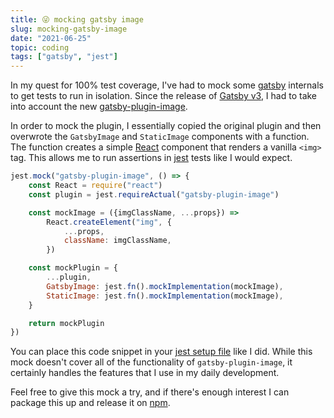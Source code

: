 ```yaml
---
title: 😜 mocking gatsby image
slug: mocking-gatsby-image
date: "2021-06-25"
topic: coding
tags: ["gatsby", "jest"]
---
```


In my quest for 100% test coverage, I've had to mock some [gatsby][gatsby] internals to get tests to run in isolation. Since the release of [Gatsby v3][v3], I had to take into account the new [gatsby-plugin-image][gatsby-plugin-image].

In order to mock the plugin, I essentially copied the original plugin and then overwrote the `GatsbyImage` and `StaticImage` components with a function. The function creates a simple [React][react] component that renders a vanilla `<img>` tag. This allows me to run assertions in [jest][jest] tests like I would expect.

```javascript
jest.mock("gatsby-plugin-image", () => {
    const React = require("react")
    const plugin = jest.requireActual("gatsby-plugin-image")

    const mockImage = ({imgClassName, ...props}) =>
        React.createElement("img", {
            ...props,
            className: imgClassName,
        })

    const mockPlugin = {
        ...plugin,
        GatsbyImage: jest.fn().mockImplementation(mockImage),
        StaticImage: jest.fn().mockImplementation(mockImage),
    }

    return mockPlugin
})
```

You can place this code snippet in your [jest setup file][setup] like I did. While this mock doesn't cover all of the functionality of `gatsby-plugin-image`, it certainly handles the features that I use in my daily development.

Feel free to give this mock a try, and if there's enough interest I can package this up and release it on [npm][npm].

[gatsby]: https://gatsbyjs.com
[v3]: https://gatsbyjs.com/blog/gatsbyconf-product-announcements
[gatsby-plugin-image]: https://gatsbyjs.com/docs/reference/built-in-components/gatsby-plugin-image
[react]: https://reactjs.org
[jest]: https://jestjs.io
[setup]: https://github.com/bradgarropy/bradgarropy.com/blob/main/src/test-utils/setup.js#L9
[npm]: https://npmjs.com
